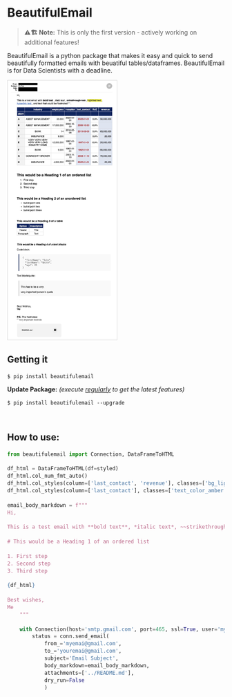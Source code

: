 # BeautifulEmail

> **⚠️🏗️️ Note:**
> This is only the first version - actively working on additional features!

BeautifulEmail is a python package that makes it easy and quick to send beautifully formatted emails with beuatiful tables/dataframes. BeautifulEmail is for Data Scientists with a deadline.
  
<img src="https://github.com/vanalmsick/beautifulemail/raw/main/docs/docs/imgs/email_preview.jpg" alt="Email Preview" style="max-height:600px;border: 1px solid #D9D9D9;"/>

## Getting it

```console
$ pip install beautifulemail
```
**Update Package:** *(execute <ins>regularly</ins> to get the latest features)*
```console
$ pip install beautifulemail --upgrade
```
  
<br>
  
## How to use:

```python
from beautifulemail import Connection, DataFrameToHTML

df_html = DataFrameToHTML(df=styled)
df_html.col_num_fmt_auto()
df_html.col_styles(column=['last_contact', 'revenue'], classes=['bg_light_blue'])
df_html.col_styles(column=['last_contact'], classes=['text_color_amber'])

email_body_markdown = f"""
Hi,

This is a test email with **bold text**, *italic text*, ~~strikethrough text~~, <mark>highlited text</mark>, [hyperlink text](https://www.google.com), and text that could be footnoted<note>[1]</note>.

# This would be a Heading 1 of an ordered list

1. First step
2. Second step
3. Third step

{df_html}

Best wishes,
Me
    """

    with Connection(host='smtp.gmail.com', port=465, ssl=True, user='myemai@gmail.com', password='my_password') as conn:
        status = conn.send_email(
            from_='myemai@gmail.com',
            to_='youremai@gmail.com',
            subject='Email Subject',
            body_markdown=email_body_markdown,
            attachments=['../README.md'],
            dry_run=False
            )
```

<br><br>